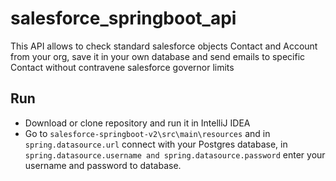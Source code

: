 # salesforce_springboot_api
This API allows to check standard salesforce objects Contact and Account from your org, save it in your own database and send emails to specific Contact without contravene salesforce governor limits

## Run

* Download or clone repository and run it in IntelliJ IDEA
* Go to ```salesforce-springboot-v2\src\main\resources``` and in ```spring.datasource.url``` connect with your Postgres database,
in ```spring.datasource.username and spring.datasource.password```
enter your username and password to database.


